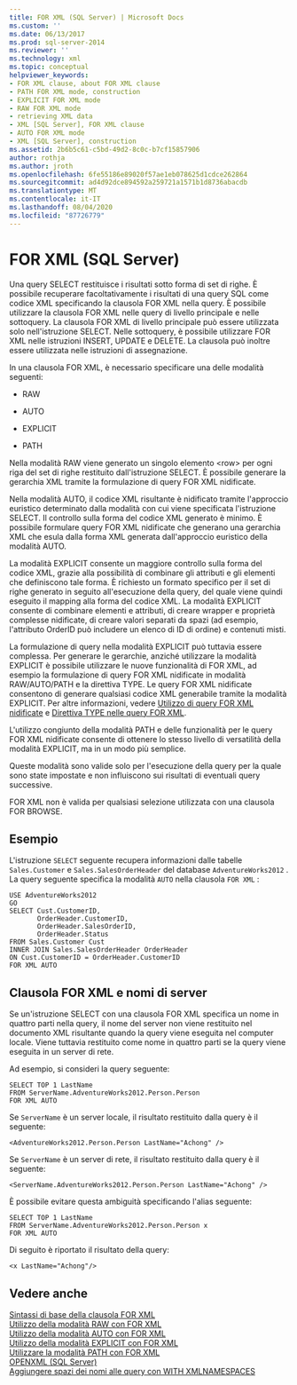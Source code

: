 ```yaml
---
title: FOR XML (SQL Server) | Microsoft Docs
ms.custom: ''
ms.date: 06/13/2017
ms.prod: sql-server-2014
ms.reviewer: ''
ms.technology: xml
ms.topic: conceptual
helpviewer_keywords:
- FOR XML clause, about FOR XML clause
- PATH FOR XML mode, construction
- EXPLICIT FOR XML mode
- RAW FOR XML mode
- retrieving XML data
- XML [SQL Server], FOR XML clause
- AUTO FOR XML mode
- XML [SQL Server], construction
ms.assetid: 2b6b5c61-c5bd-49d2-8c0c-b7cf15857906
author: rothja
ms.author: jroth
ms.openlocfilehash: 6fe55186e89020f57ae1eb078625d1cdce262864
ms.sourcegitcommit: ad4d92dce894592a259721a1571b1d8736abacdb
ms.translationtype: MT
ms.contentlocale: it-IT
ms.lasthandoff: 08/04/2020
ms.locfileid: "87726779"
---
```

# <a name="for-xml-sql-server"></a>FOR XML (SQL Server)
  Una query SELECT restituisce i risultati sotto forma di set di righe. È possibile recuperare facoltativamente i risultati di una query SQL come codice XML specificando la clausola FOR XML nella query. È possibile utilizzare la clausola FOR XML nelle query di livello principale e nelle sottoquery. La clausola FOR XML di livello principale può essere utilizzata solo nell'istruzione SELECT. Nelle sottoquery, è possibile utilizzare FOR XML nelle istruzioni INSERT, UPDATE e DELETE. La clausola può inoltre essere utilizzata nelle istruzioni di assegnazione.  
  
 In una clausola FOR XML, è necessario specificare una delle modalità seguenti:  
  
-   RAW  
  
-   AUTO  
  
-   EXPLICIT  
  
-   PATH  
  
 Nella modalità RAW viene generato un singolo elemento \<row> per ogni riga del set di righe restituito dall'istruzione SELECT. È possibile generare la gerarchia XML tramite la formulazione di query FOR XML nidificate.  
  
 Nella modalità AUTO, il codice XML risultante è nidificato tramite l'approccio euristico determinato dalla modalità con cui viene specificata l'istruzione SELECT. Il controllo sulla forma del codice XML generato è minimo. È possibile formulare query FOR XML nidificate che generano una gerarchia XML che esula dalla forma XML generata dall'approccio euristico della modalità AUTO.  
  
 La modalità EXPLICIT consente un maggiore controllo sulla forma del codice XML, grazie alla possibilità di combinare gli attributi e gli elementi che definiscono tale forma. È richiesto un formato specifico per il set di righe generato in seguito all'esecuzione della query, del quale viene quindi eseguito il mapping alla forma del codice XML. La modalità EXPLICIT consente di combinare elementi e attributi, di creare wrapper e proprietà complesse nidificate, di creare valori separati da spazi (ad esempio, l'attributo OrderID può includere un elenco di ID di ordine) e contenuti misti.  
  
 La formulazione di query nella modalità EXPLICIT può tuttavia essere complessa. Per generare le gerarchie, anziché utilizzare la modalità EXPLICIT è possibile utilizzare le nuove funzionalità di FOR XML, ad esempio la formulazione di query FOR XML nidificate in modalità RAW/AUTO/PATH e la direttiva TYPE. Le query FOR XML nidificate consentono di generare qualsiasi codice XML generabile tramite la modalità EXPLICIT. Per altre informazioni, vedere [Utilizzo di query FOR XML nidificate](use-nested-for-xml-queries.md) e [Direttiva TYPE nelle query FOR XML](type-directive-in-for-xml-queries.md).  
  
 L'utilizzo congiunto della modalità PATH e delle funzionalità per le query FOR XML nidificate consente di ottenere lo stesso livello di versatilità della modalità EXPLICIT, ma in un modo più semplice.  
  
 Queste modalità sono valide solo per l'esecuzione della query per la quale sono state impostate e non influiscono sui risultati di eventuali query successive.  
  
 FOR XML non è valida per qualsiasi selezione utilizzata con una clausola FOR BROWSE.  
  
## <a name="example"></a>Esempio  
 L'istruzione `SELECT` seguente recupera informazioni dalle tabelle `Sales.Customer` e `Sales.SalesOrderHeader` del database `AdventureWorks2012` . La query seguente specifica la modalità `AUTO` nella clausola `FOR XML` :  
  
```  
USE AdventureWorks2012  
GO  
SELECT Cust.CustomerID,   
       OrderHeader.CustomerID,  
       OrderHeader.SalesOrderID,   
       OrderHeader.Status  
FROM Sales.Customer Cust   
INNER JOIN Sales.SalesOrderHeader OrderHeader  
ON Cust.CustomerID = OrderHeader.CustomerID  
FOR XML AUTO  
```  
  
## <a name="the-for-xml-clause-and-server-names"></a>Clausola FOR XML e nomi di server  
 Se un'istruzione SELECT con una clausola FOR XML specifica un nome in quattro parti nella query, il nome del server non viene restituito nel documento XML risultante quando la query viene eseguita nel computer locale. Viene tuttavia restituito come nome in quattro parti se la query viene eseguita in un server di rete.  
  
 Ad esempio, si consideri la query seguente:  
  
```  
SELECT TOP 1 LastName  
FROM ServerName.AdventureWorks2012.Person.Person  
FOR XML AUTO  
```  
  
 Se `ServerName` è un server locale, il risultato restituito dalla query è il seguente:  
  
```  
<AdventureWorks2012.Person.Person LastName="Achong" />  
```  
  
 Se `ServerName` è un server di rete, il risultato restituito dalla query è il seguente:  
  
```  
<ServerName.AdventureWorks2012.Person.Person LastName="Achong" />  
```  
  
 È possibile evitare questa ambiguità specificando l'alias seguente:  
  
```  
SELECT TOP 1 LastName  
FROM ServerName.AdventureWorks2012.Person.Person x  
FOR XML AUTO   
```  
  
 Di seguito è riportato il risultato della query:  
  
```  
<x LastName="Achong"/>  
```  
  
## <a name="see-also"></a>Vedere anche  
 [Sintassi di base della clausola FOR XML](basic-syntax-of-the-for-xml-clause.md)   
 [Utilizzo della modalità RAW con FOR XML](use-raw-mode-with-for-xml.md)   
 [Utilizzo della modalità AUTO con FOR XML](use-auto-mode-with-for-xml.md)   
 [Utilizzo della modalità EXPLICIT con FOR XML](use-explicit-mode-with-for-xml.md)   
 [Utilizzare la modalità PATH con FOR XML](use-path-mode-with-for-xml.md)   
 [OPENXML &#40;SQL Server&#41;](openxml-sql-server.md)   
 [Aggiungere spazi dei nomi alle query con WITH XMLNAMESPACES](add-namespaces-to-queries-with-with-xmlnamespaces.md)  
  
  
